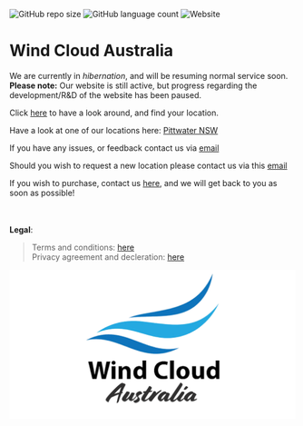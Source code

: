 ![GitHub repo size](https://img.shields.io/github/repo-size/windcloudaustralia/windcloud?color=blue&style=flat-square) ![GitHub language count](https://img.shields.io/github/languages/count/windcloudaustralia/windcloud?style=flat-square) ![Website](https://img.shields.io/website?down_color=red&down_message=offline&label=website%20staus&style=flat-square&up_color=green&up_message=online&url=https%3A%2F%2Fwindcloud.com.au) 
# Wind Cloud Australia

We are currently in *hibernation*, and will be resuming normal service soon. <br>
**Please note:** Our website is still active, but progress regarding the development/R&D of the website has been paused.

Click [here](https://windcloud.com.au) to have a look around, and find your location. 
<br>

Have a look at one of our locations here: [Pittwater NSW](https://windcloud.com.au/pittwater)

If you have any issues, or feedback contact us via [email](mailto:hello@windcloud.com.au)

Should you wish to request a new location please contact us via this [email](mailto:james@windcloud.com.au)

If you wish to purchase, contact us [here](https://windcloud.com.au/purchase/), and we will get back to you as soon as possible!

<br><br>
**Legal**: 

> Terms and conditions: [here](https://windcloud.com.au/terms/) <br>
> Privacy agreement and decleration: [here](https://windcloud.com.au/privacy)

![Logo](imgs/banner.png)
